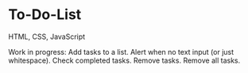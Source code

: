 # To-Do-List
HTML, CSS, JavaScript

Work in progress:
Add tasks to a list.
Alert when no text input (or just whitespace).
Check completed tasks.
Remove tasks.
Remove all tasks.